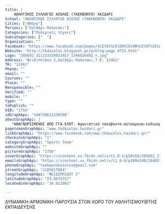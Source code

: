 ```yaml
---
title: |
    ΑΘΛΗΤΙΚΟΣ ΣΥΛΛΟΓΟΣ ΑΙΟΛΟΣ (ΤΑΕΚΒΟΝΤΟ) ΧΑΙΔΑΡΙ
School: "ΑΘΛΗΤΙΚΟΣ ΣΥΛΛΟΓΟΣ ΑΙΟΛΟΣ (ΤΑΕΚΒΟΝΤΟ) ΧΑΙΔΑΡΙ"
Cities: ["Αθήνα"]
Perioxi: ["Χαϊδάρι-Παλατάκι"]
Categories: ["Πολεμικές τέχνες"]
Subcategories: ["  "]
Organization: ""
Facebook: "https://www.facebook.com/pages/%CE%91%CE%98%CE%9B%CE%97%CE%A4%CE%99%CE%9A%CE%9F%CE%A3-%CE%A3%CE%A5%CE%9B%CE%9B%CE%9F%CE%93%CE%9F%CE%A3-%CE%91%CE%99%CE%9F%CE%9B%CE%9F%CE%A3%CE%A4%CE%91%CE%95%CE%9A%CE%92%CE%9F%CE%9D%CE%A4%CE%9F%CE%A7%CE%91%CE%99%CE%94%CE%91%CE%A1%CE%99/144730612230398"
Website: "http://tkdaiolos.blogspot.gr/p/blog-page_4723.html"
Logo: "395692_311153338921457_1346826492_n.jpg"
Address: "Φειδιππίδου 2,Χαϊδάρι-Παλατάκι,Τ.Κ: 12461"
TK: "12461"
Phone: ""
email: ""
Courses: ""
Place: ""
Rensponsible: ""
Verified: ""
mobile: ""
type: ""
toPublish: ""
UID: "1756"
idGraphApi: "144730612230398"
aboutGraphApi: | 
   "AΝΑΓΝΩΡΙΣΜΕΝΟΣ ΑΠΟ ΓΓΑ-ΕΛΟΤ. Αγωνιστικό ταεκβοντο-αυτοαμυνα-ενδυναμωση/αρχαριοι-προχωρημενοι-αγωνιζομενοι"
pagetokenGraphApi: "www.tkdaiolos.haidari.gr"
linkGraphApi: "https://www.facebook.com/www.tkdaiolos.haidari.gr/"
checkinsGraphApi: "1"
categoryGraphApi: "Sports Team"
websiteGraphApi: ""
pictureGraphApi: "1756"
coverGraphApi: "https://scontent.xx.fbcdn.net/v/t1.0-1/p50x50/395692_311153338921457_1346826492_n.jpg?oh=443737fc2bfe1c3f7de585e2b96d336c&amp;oe=5B0B55E5"
emailsGraphApi: "https://scontent.xx.fbcdn.net/v/t1.0-0/p180x540/18485785_1313870711983043_2373334427247209913_n.jpg?oh=5d4a1995df7e9af2491a19eb3b4381aa&amp;oe=5B3941E4"
phoneGraphApi: "taekwondoaiolos@gmail.com"
streetGraphApi: "2105817084"
longitudeGraphApi: "ΦΕΙΔΙΠΠΙΔΟΥ 2"
latitudeGraphApi: "23.6675317"
locatedinGraphApi: "38.012001"

---
```


ΔΥΝΑΜΙΚΗ-ΑΡΜΟΝΙΚΗ-ΠΑΡΟΥΣΙΑ ΣΤΟΝ ΧΩΡΟ ΤΟΥ ΑΘΛΗΤΙΣΜΟΥ@ΤΗΣ ΕΚΠΑΙΔΕΥΣΗΣ

